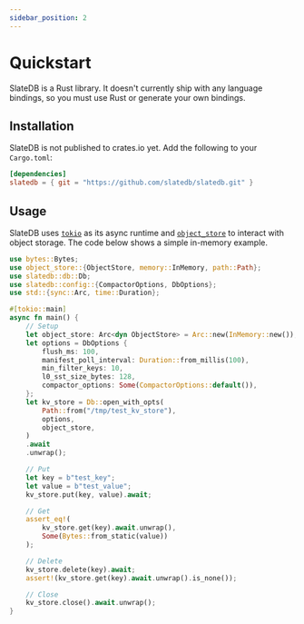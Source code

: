 ```yaml
---
sidebar_position: 2
---
```


# Quickstart

SlateDB is a Rust library. It doesn't currently ship with any language bindings, so you must use Rust or generate your own bindings.

## Installation

SlateDB is not published to crates.io yet. Add the following to your `Cargo.toml`:

```toml
[dependencies]
slatedb = { git = "https://github.com/slatedb/slatedb.git" }
```

## Usage

SlateDB uses [`tokio`](https://crates.io/crates/tokio) as its async runtime and [`object_store`](https://docs.rs/object_store/latest/object_store/) to interact with object storage. The code below shows a simple in-memory example.

```rust
use bytes::Bytes;
use object_store::{ObjectStore, memory::InMemory, path::Path};
use slatedb::db::Db;
use slatedb::config::{CompactorOptions, DbOptions};
use std::{sync::Arc, time::Duration};

#[tokio::main]
async fn main() {
    // Setup
    let object_store: Arc<dyn ObjectStore> = Arc::new(InMemory::new());
    let options = DbOptions {
        flush_ms: 100,
        manifest_poll_interval: Duration::from_millis(100),
        min_filter_keys: 10,
        l0_sst_size_bytes: 128,
        compactor_options: Some(CompactorOptions::default()),
    };
    let kv_store = Db::open_with_opts(
        Path::from("/tmp/test_kv_store"),
        options,
        object_store,
    )
    .await
    .unwrap();

    // Put
    let key = b"test_key";
    let value = b"test_value";
    kv_store.put(key, value).await;

    // Get
    assert_eq!(
        kv_store.get(key).await.unwrap(),
        Some(Bytes::from_static(value))
    );

    // Delete
    kv_store.delete(key).await;
    assert!(kv_store.get(key).await.unwrap().is_none());

    // Close
    kv_store.close().await.unwrap();
}
```
